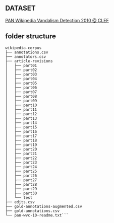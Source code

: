 ## DATASET

[PAN Wikipedia Vandalism Detection 2010 @ CLEF](https://webis.de/data/pan-wvc-10.html)

## folder structure
```
wikipedia-corpus
├── annotations.csv
├── annotators.csv
├── article-revisions
│   ├── part01
│   ├── part02
│   ├── part03
│   ├── part04
│   ├── part05
│   ├── part06
│   ├── part07
│   ├── part08
│   ├── part09
│   ├── part10
│   ├── part11
│   ├── part12
│   ├── part13
│   ├── part14
│   ├── part15
│   ├── part16
│   ├── part17
│   ├── part18
│   ├── part19
│   ├── part20
│   ├── part21
│   ├── part22
│   ├── part23
│   ├── part24
│   ├── part25
│   ├── part26
│   ├── part27
│   ├── part28
│   ├── part29
│   ├── part30
│   └── test
├── edits.csv
├── gold-annotations-augmented.csv
├── gold-annotations.csv
└── pan-wvc-10-readme.txt```
